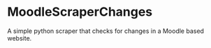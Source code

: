 # MoodleScraperChanges

A simple python scraper that checks for changes in a Moodle based website.  